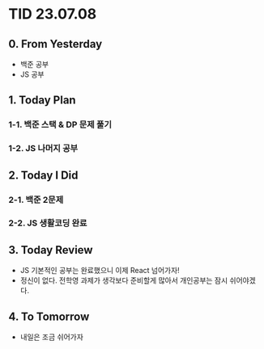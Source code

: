# TID 23.07.08

## 0. From Yesterday

- 백준 공부
- JS 공부

## 1. Today Plan

### 1-1. 백준 스택 & DP 문제 풀기

### 1-2. JS 나머지 공부

## 2. Today I Did

### 2-1. 백준 2문제

### 2-2. JS 생활코딩 완료

## 3. Today Review

- JS 기본적인 공부는 완료했으니 이제 React 넘어가자!
- 정신이 없다. 전학영 과제가 생각보다 준비할게 많아서 개인공부는 잠시 쉬어야겠다.

## 4. To Tomorrow

- 내일은 조금 쉬어가자
